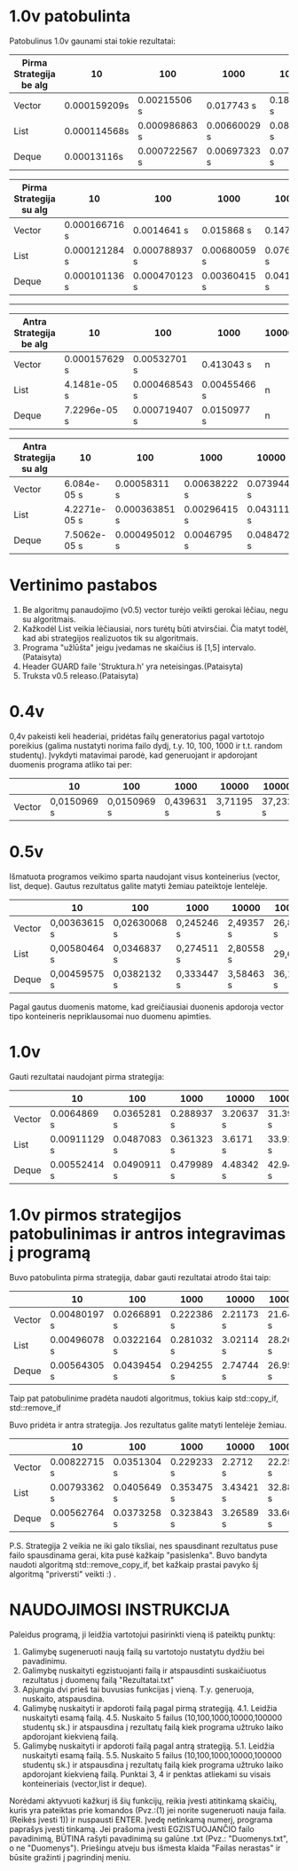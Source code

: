 # 1.0v patobulinta

Patobulinus 1.0v gaunami stai tokie rezultatai:

| Pirma Strategija be alg |      10      |     100      |    1000    |   10000    |  100000  |
|-------------------------| ------------ | ------------ | ---------- |----------- |----------|
|         Vector          | 0.000159209s | 0.00215506 s | 0.017743 s | 0.183133 s | 1.79775 s|
|          List           | 0.000114568s | 0.000986863 s|0.00660029 s| 0.0809856 s|0.742438 s|
|         Deque           | 0.00013116s  | 0.000722567 s|0.00697323 s| 0.0724377 s| 0.72009 s|

| Pirma Strategija su alg |      10      |     100      |    1000    |   10000    |  100000  |
|-------------------------| ------------ | ------------ | ---------- |----------- |----------|
|         Vector          | 0.000166716 s| 0.0014641 s  | 0.015868 s | 0.14747 s  | 1.41291 s|
|          List           | 0.000121284 s| 0.000788937 s|0.00680059 s| 0.0763334 s|0.707516 s|
|         Deque           | 0.000101136 s| 0.000470123 s|0.00360415 s| 0.0414609 s|0.374867 s|

---------------------------------------------------------------------------------------------

| Antra Strategija be alg |      10      |     100      |    1000    |   10000    |  100000  |
|-------------------------| ------------ | ------------ | ---------- |----------- |----------|
|         Vector          | 0.000157629 s|  0.00532701 s| 0.413043 s |     n      |     n    |
|          List           | 4.1481e-05 s | 0.000468543 s|0.00455466 s|     n      |     n    |
|         Deque           | 7.2296e-05 s | 0.000719407 s|0.0150977 s |     n      |     n    |

| Antra Strategija su alg |      10      |     100      |    1000    |   10000    |  100000  |
|-------------------------| ------------ | ------------ | ---------- |----------- |----------|
|         Vector          | 6.084e-05 s  | 0.00058311 s |0.00638222 s| 0.0739444 s|0.869877 s|
|          List           | 4.2271e-05 s | 0.000363851 s|0.00296415 s| 0.0431115 s|0.344498 s|
|         Deque           | 7.5062e-05 s | 0.000495012 s|0.0046795 s | 0.0484725 s|0.38851 s |

# Vertinimo pastabos

1. Be algoritmų panaudojimo (v0.5) vector turėjo veikti gerokai lėčiau, negu su algoritmais.
2. Kažkodėl List veikia lėčiausiai, nors turėtų būti atvirsčiai. Čia matyt todėl, kad abi strategijos realizuotos tik su algoritmais.
3. Programa "užlūšta" jeigu įvedamas ne skaičius iš [1,5] intervalo.(Pataisyta)
4. Header GUARD faile 'Struktura.h' yra neteisingas.(Pataisyta)
5. Truksta v0.5 releaso.(Pataisyta)



# 0.4v
0,4v pakeisti keli headeriai, pridėtas failų generatorius pagal vartotojo poreikius (galima nustatyti norima failo dydį, t.y. 10, 100, 1000 ir t.t. random studentų). Įvykdyti matavimai parodė, kad generuojant ir apdorojant duomenis programa atliko tai per:

|            |      10      |     100      |    1000    |   10000   |  100000  |
|------------| ------------ | ------------ | ---------- |-----------|----------|
| Vector     | 0,0150969 s  | 0,0150969 s  | 0,439631 s | 3,71195 s | 37,2324 s|

# 0.5v
Išmatuota programos veikimo sparta naudojant visus konteinerius (vector, list, deque). Gautus rezultatus galite matyti žemiau pateiktoje lentelėje.

|            |      10      |     100      |    1000    |   10000   |  100000  |
|------------| ------------ | ------------ | ---------- |-----------|----------|
| Vector     | 0,00363615 s | 0,02630068 s | 0,245246 s | 2,49357 s | 26,8591 s|
| List       | 0,00580464 s | 0,0346837 s  | 0,274511 s | 2,80558 s |  29,65 s |
| Deque      | 0,00459575 s | 0,0382132 s  | 0,333447 s | 3,58463 s | 36,1639 s|

Pagal gautus duomenis matome, kad greičiausiai duonenis apdoroja vector tipo konteineris nepriklausomai nuo duomenu apimties.

# 1.0v
Gauti rezultatai naudojant pirma strategija:

|            |      10      |     100      |    1000    |   10000   |  100000  |
|------------| ------------ | ------------ | ---------- |-----------|----------|
| Vector     | 0.0064869 s  | 0.0365281 s  | 0.288937 s | 3.20637 s | 31.3955 s|
| List       | 0.00911129 s | 0.0487083 s  | 0.361323 s | 3.6171 s  | 33.9164 s|
| Deque      | 0.00552414 s | 0.0490911 s  | 0.479989 s | 4.48342 s | 42.9406 s|

# 1.0v pirmos strategijos patobulinimas ir antros integravimas į programą
Buvo patobulinta pirma strategija, dabar gauti rezultatai atrodo štai taip:

|            |      10      |     100      |    1000    |   10000   |  100000  |
|------------| ------------ | ------------ | ---------- |-----------|----------|
| Vector     | 0.00480197 s | 0.0266891 s  | 0.222386 s | 2.21173 s | 21.6464 s|
| List       | 0.00496078 s | 0.0322164 s  | 0.281032 s | 3.02114 s | 28.2685 s|
| Deque      | 0.00564305 s | 0.0439454 s  | 0.294255 s | 2.74744 s | 26.9514 s|

Taip pat patobulinime pradėta naudoti algoritmus, tokius kaip std::copy_if, std::remove_if

Buvo pridėta ir antra strategija. Jos rezultatus galite matyti lentelėje žemiau.

|            |      10      |     100      |    1000    |   10000    |  100000  |
|------------| ------------ | ------------ | ---------- |----------- |----------|
| Vector     | 0.00822715 s | 0.0351304 s  | 0.229233 s | 2.2712 s   | 22.2557 s|
| List       | 0.00793362 s | 0.0405649 s  | 0.353475 s | 3.43421 s  | 32.8801 s|
| Deque      | 0.00562764 s | 0.0373258 s  | 0.323843 s | 3.26589 s  | 33.6631 s|

P.S. Strategija 2 veikia ne iki galo tiksliai, nes spausdinant rezultatus puse failo spausdinama gerai, kita pusė kažkaip "pasislenka". Buvo bandyta naudoti algoritmą std::remove_copy_if, bet kažkaip prastai pavyko šį algoritmą "priversti" veikti :) .

# NAUDOJIMOSI INSTRUKCIJA

Paleidus programą, ji leidžia vartotojui pasirinkti vieną iš pateiktų punktų:
1. Galimybę sugeneruoti naują failą su vartotojo nustatytu dydžiu bei pavadinimu.
2. Galimybę nuskaityti egzistuojanti failą ir atspausdinti suskaičiuotus rezultatus į duomenų failą "Rezultatai.txt"
3. Apjungia dvi prieš tai buvusias funkcijas į vieną. T.y. generuoja, nuskaito, atspausdina.
4. Galimybę nuskaityti ir apdoroti failą pagal pirmą strategiją.
	4.1. Leidžia nuskaityti esamą failą.
	4.5. Nuskaito 5 failus (10,100,1000,10000,100000 studentų sk.) ir atspausdina į rezultatų failą kiek programa užtruko laiko apdorojant kiekvieną failą.
5. Galimybę nuskaityti ir apdoroti failą pagal antrą strategiją.
	5.1. Leidžia nuskaityti esamą failą.
	5.5. Nuskaito 5 failus (10,100,1000,10000,100000 studentų sk.) ir atspausdina į rezultatų failą kiek programa užtruko laiko apdorojant kiekvieną failą.
Punktai 3, 4 ir penktas atliekami su visais konteineriais (vector,list ir deque).

Norėdami aktyvuoti kažkurį iš šių funkcijų, reikia įvesti atitinkamą skaičių, kuris yra pateiktas prie komandos (Pvz.:(1) jei norite sugeneruoti nauja faila. (Reikės įvesti 1)) ir nuspausti ENTER.
Įvedę netinkamą numerį, programa paprašys įvesti tinkamą.
Jei prašoma įvesti EGZISTUOJANČIO failo pavadinimą, BŪTINA rašyti pavadinimą su galūne .txt (Pvz.: "Duomenys.txt", o ne "Duomenys"). Priešingu atveju bus išmesta klaida "Failas nerastas" ir būsite gražinti į pagrindinį meniu.
